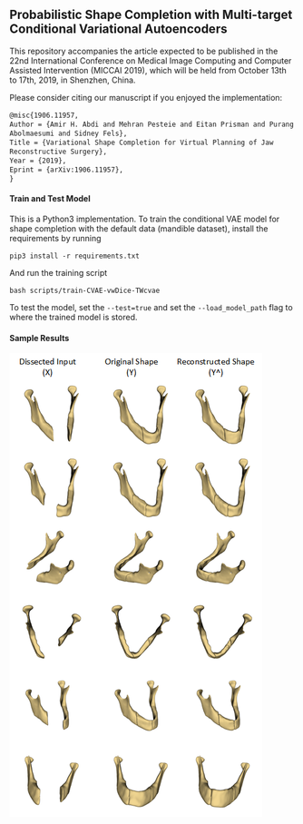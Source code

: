 ## Probabilistic Shape Completion with Multi-target Conditional Variational Autoencoders


This repository accompanies the article expected to be published in 
the 22nd International Conference on Medical Image Computing and Computer Assisted Intervention (MICCAI 2019), 
which will be held from October 13th to 17th, 2019, in Shenzhen, China.

Please consider citing our manuscript if you enjoyed the implementation:

    @misc{1906.11957,
    Author = {Amir H. Abdi and Mehran Pesteie and Eitan Prisman and Purang Abolmaesumi and Sidney Fels},
    Title = {Variational Shape Completion for Virtual Planning of Jaw Reconstructive Surgery},
    Year = {2019},
    Eprint = {arXiv:1906.11957},
    }

#### Train and Test Model
This is a Python3 implementation. To train the conditional VAE model for shape completion with the default data 
(mandible dataset), install the requirements by running

    pip3 install -r requirements.txt

And run the training script
    
    bash scripts/train-CVAE-vwDice-TWcvae
    

To test the model, set the `--test=true` and set the 
`--load_model_path` flag to where the trained model is stored. 


#### Sample Results

![Reconstructed Samples](./imgs/TestCases.png)